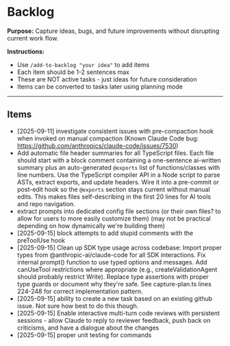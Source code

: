 # Backlog

**Purpose:** Capture ideas, bugs, and future improvements without disrupting current work flow.

**Instructions:**
- Use `/add-to-backlog "your idea"` to add items
- Each item should be 1-2 sentences max
- These are NOT active tasks - just ideas for future consideration
- Items can be converted to tasks later using planning mode

---

## Items

<!-- Items will be added below -->
- [2025-09-11] investigate consistent issues with pre-compaction hook when invoked on manual compaction (Known Claude Code bug: https://github.com/anthropics/claude-code/issues/7530)
- Add automatic file header summaries for all TypeScript files. Each file should start with a block comment containing a one-sentence ai-written summary plus an auto-generated `@exports` list of functions/classes with line numbers. Use the TypeScript compiler API in a Node script to parse ASTs, extract exports, and update headers. Wire it into a pre-commit or post-edit hook so the `@exports` section stays current without manual edits. This makes files self-describing in the first 20 lines for AI tools and repo navigation.
- extract prompts into dedicated config file sections (or their own files? to allow for users to more easily customize them) (may not be practical depending on how dynamically we're building them)
- [2025-09-15] block attempts to add stupid comments with the preToolUse hook
- [2025-09-15] Clean up SDK type usage across codebase: Import proper types from @anthropic-ai/claude-code for all SDK interactions. Fix internal prompt() function to use typed options and messages. Add canUseTool restrictions where appropriate (e.g., createValidationAgent should probably restrict Write). Replace type assertions with proper type guards or document why they're safe. See capture-plan.ts lines 224-248 for correct implementation pattern.
- [2025-09-15] ability to create a new task based on an existing github issue. Not sure how best to do this though.
- [2025-09-15] Enable interactive multi-turn code reviews with persistent sessions - allow Claude to reply to reviewer feedback, push back on criticisms, and have a dialogue about the changes
- [2025-09-15] proper unit testing for commands
